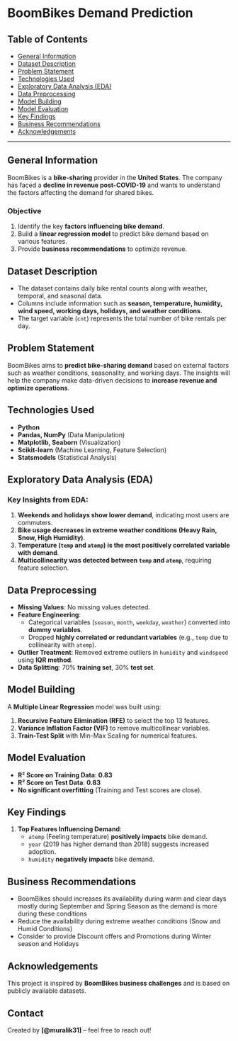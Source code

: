 # BoomBikes Demand Prediction

## Table of Contents
* [General Information](#general-information)
* [Dataset Description](#dataset-description)
* [Problem Statement](#problem-statement)
* [Technologies Used](#technologies-used)
* [Exploratory Data Analysis (EDA)](#exploratory-data-analysis-eda)
* [Data Preprocessing](#data-preprocessing)
* [Model Building](#model-building)
* [Model Evaluation](#model-evaluation)
* [Key Findings](#key-findings)
* [Business Recommendations](#business-recommendations)
* [Acknowledgements](#acknowledgements)

---

## General Information
BoomBikes is a **bike-sharing** provider in the **United States**. The company has faced a **decline in revenue post-COVID-19** and wants to understand the factors affecting the demand for shared bikes.

### **Objective**
1. Identify the key **factors influencing bike demand**.
2. Build a **linear regression model** to predict bike demand based on various features.
3. Provide **business recommendations** to optimize revenue.

## Dataset Description
- The dataset contains daily bike rental counts along with weather, temporal, and seasonal data.
- Columns include information such as **season, temperature, humidity, wind speed, working days, holidays, and weather conditions**.
- The target variable (`cnt`) represents the total number of bike rentals per day.

## Problem Statement
BoomBikes aims to **predict bike-sharing demand** based on external factors such as weather conditions, seasonality, and working days. The insights will help the company make data-driven decisions to **increase revenue and optimize operations**.

## Technologies Used
- **Python**
- **Pandas, NumPy** (Data Manipulation)
- **Matplotlib, Seaborn** (Visualization)
- **Scikit-learn** (Machine Learning, Feature Selection)
- **Statsmodels** (Statistical Analysis)

## Exploratory Data Analysis (EDA)
### Key Insights from EDA:
1. **Weekends and holidays show lower demand**, indicating most users are commuters.
2. **Bike usage decreases in extreme weather conditions (Heavy Rain, Snow, High Humidity)**.
3. **Temperature (`temp` and `atemp`) is the most positively correlated variable with demand**.
4. **Multicollinearity was detected between `temp` and `atemp`**, requiring feature selection.

## Data Preprocessing
- **Missing Values**: No missing values detected.
- **Feature Engineering**:
  - Categorical variables (`season`, `month`, `weekday`, `weather`) converted into **dummy variables**.
  - Dropped **highly correlated or redundant variables** (e.g., `temp` due to collinearity with `atemp`).
- **Outlier Treatment**: Removed extreme outliers in `humidity` and `windspeed` using **IQR method**.
- **Data Splitting**: 70% **training set**, 30% **test set**.

## Model Building
A **Multiple Linear Regression** model was built using:
1. **Recursive Feature Elimination (RFE)** to select the top 13 features.
2. **Variance Inflation Factor (VIF)** to remove multicollinear variables.
3. **Train-Test Split** with Min-Max Scaling for numerical features.

## Model Evaluation
- **R² Score on Training Data**: **0.83**
- **R² Score on Test Data**: **0.83**
- **No significant overfitting** (Training and Test scores are close).

## Key Findings
1. **Top Features Influencing Demand**:
   - `atemp` (Feeling temperature) **positively impacts** bike demand.
   - `year` (2019 has higher demand than 2018) suggests increased adoption.
   - `humidity` **negatively impacts** bike demand.

## Business Recommendations
- BoomBikes should increases its availability during warm and clear days mostly during September and Spring Season as the demand is more during these conditions
- Reduce the availability during extreme weather conditions (Snow and Humid Conditions)
- Consider to provide Discount offers and Promotions during Winter season and Holidays

## Acknowledgements
This project is inspired by **BoomBikes business challenges** and is based on publicly available datasets.

## Contact
Created by **[@muralik31]** – feel free to reach out!

